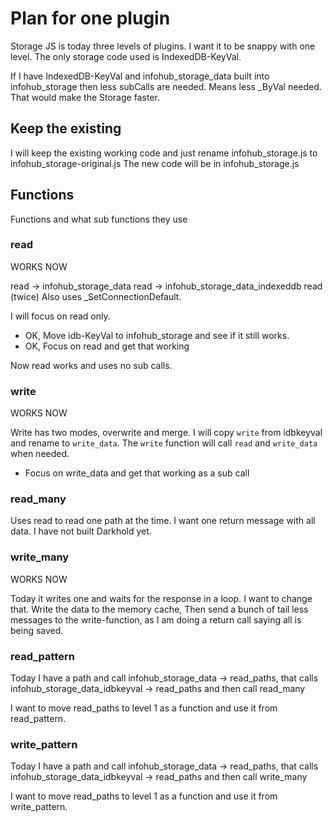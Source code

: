 # Plan for one plugin

Storage JS is today three levels of plugins. I want it to be snappy with one level.
The only storage code used is IndexedDB-KeyVal.

If I have IndexedDB-KeyVal and infohub_storage_data built into infohub_storage then less subCalls are needed. Means less _ByVal needed.
That would make the Storage faster.

## Keep the existing
I will keep the existing working code and just rename infohub_storage.js to infohub_storage-original.js
The new code will be in infohub_storage.js

## Functions
Functions and what sub functions they use

### read

WORKS NOW

read -> infohub_storage_data read -> infohub_storage_data_indexeddb read (twice)
Also uses _SetConnectionDefault.

I will focus on read only.

* OK, Move idb-KeyVal to infohub_storage and see if it still works.
* OK, Focus on read and get that working

Now read works and uses no sub calls.

### write

WORKS NOW

Write has two modes, overwrite and merge.
I will copy `write` from idbkeyval and rename to `write_data`. 
The `write` function will call `read` and `write_data` when needed.

* Focus on write_data and get that working as a sub call

### read_many

Uses read to read one path at the time. I want one return message with all data.
I have not built Darkhold yet.

### write_many

WORKS NOW

Today it writes one and waits for the response in a loop.
I want to change that.
Write the data to the memory cache,
Then send a bunch of tail less messages to the write-function,
as I am doing a return call saying all is being saved.

### read_pattern

Today I have a path and call infohub_storage_data -> read_paths,
that calls infohub_storage_data_idbkeyval -> read_paths
and then call read_many

I want to move read_paths to level 1 as a function and use it from read_pattern.

### write_pattern

Today I have a path and call infohub_storage_data -> read_paths,
that calls infohub_storage_data_idbkeyval -> read_paths
and then call write_many

I want to move read_paths to level 1 as a function and use it from write_pattern.
